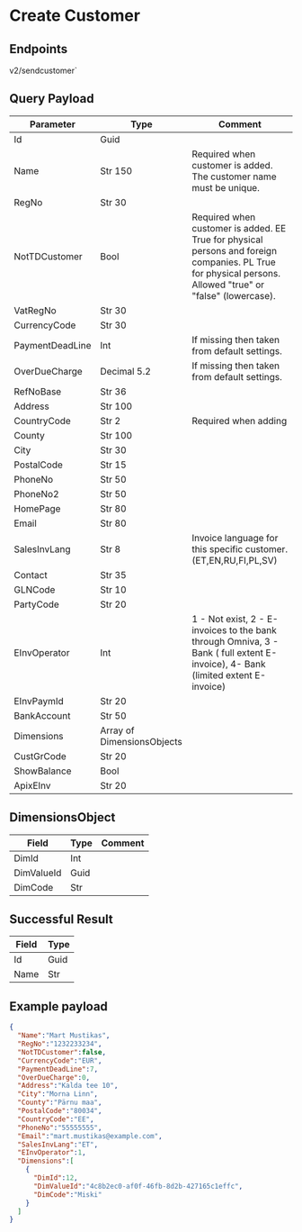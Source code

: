 # Create Customer

## Endpoints

<!--@include: @/dist/md/api_url.md-->v2/sendcustomer`

## Query Payload

|Parameter|Type|Comment|
|---------|----|-------|
|Id|Guid||
|Name|Str 150|Required when customer is added. The customer name must be unique.|
|RegNo|Str 30||
|NotTDCustomer|Bool|Required when customer is added. EE True for physical persons and foreign companies.  PL True for physical persons. Allowed "true" or "false" (lowercase).|
|VatRegNo|Str 30||
|CurrencyCode|Str 30||
|PaymentDeadLine|Int|If missing then taken from default settings.|
|OverDueCharge|Decimal 5.2|If missing then taken from default settings.|
|RefNoBase|Str 36||
|Address|Str 100||
|CountryCode|Str 2|Required when adding|
|County|Str 100||
|City|Str 30||
|PostalCode|Str 15||
|PhoneNo|Str 50||
|PhoneNo2|Str 50||
|HomePage|Str 80||
|Email|Str 80||
|SalesInvLang|Str 8|Invoice language for this specific customer.(ET,EN,RU,FI,PL,SV)|
|Contact|Str 35||
|GLNCode|Str 10||
|PartyCode|Str 20||
|EInvOperator|Int|1 - Not exist, 2 - E-invoices to the bank through Omniva, 3 - Bank ( full extent E-invoice), 4- Bank (limited extent E-invoice)|
|EInvPaymId|Str 20||
|BankAccount|Str 50||
|Dimensions|Array of DimensionsObjects||
|CustGrCode|Str 20||
|ShowBalance|Bool||
|ApixEInv|Str 20||


## DimensionsObject

|Field|Type|Comment|
|-----|----|-------|
|DimId|Int||
|DimValueId|Guid||
|DimCode|Str||



## Successful Result

|Field|Type|
|-----|----|
|Id|Guid|
|Name|Str|

## Example payload
```json
{
  "Name":"Mart Mustikas",
  "RegNo":"1232233234",
  "NotTDCustomer":false,
  "CurrencyCode":"EUR",
  "PaymentDeadLine":7,
  "OverDueCharge":0,
  "Address":"Kalda tee 10",
  "City":"Morna Linn",
  "County":"Pärnu maa",
  "PostalCode":"80034",
  "CountryCode":"EE",
  "PhoneNo":"55555555",
  "Email":"mart.mustikas@example.com",
  "SalesInvLang":"ET",
  "EInvOperator":1,
  "Dimensions":[
    {           
      "DimId":12,           
      "DimValueId":"4c8b2ec0-af0f-46fb-8d2b-427165c1effc",           
      "DimCode":"Miski"
    }
  ]
}
```